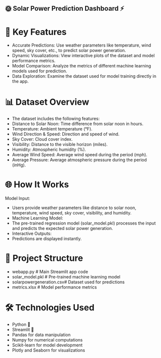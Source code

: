 ## 🌞 Solar Power Prediction Dashboard ⚡

# 🌟 Key Features
  - Accurate Predictions: Use weather parameters like temperature, wind speed, sky cover, etc., to predict solar power generation.
  - Dynamic Visualizations: View interactive plots of the dataset and model performance metrics.
  - Model Comparison: Analyze the metrics of different machine learning models used for prediction.
  - Data Exploration: Examine the dataset used for model training directly in the app.
# 📊 Dataset Overview
- The dataset includes the following features:
- Distance to Solar Noon: Time difference from solar noon in hours.
- Temperature: Ambient temperature (°F).
- Wind Direction & Speed: Direction and speed of wind.
- Sky Cover: Cloud cover index.
- Visibility: Distance to the visible horizon (miles).
- Humidity: Atmospheric humidity (%).
- Average Wind Speed: Average wind speed during the period (mph).
- Average Pressure: Average atmospheric pressure during the period (inHg).
# 🌐 How It Works
Model Input:
 - Users provide weather parameters like distance to solar noon, temperature, wind speed, sky cover, visibility, and humidity.
 - Machine Learning Model:
 - The pre-trained regression model (solar_model.pkl) processes the input and predicts the expected solar power generation.
 - Interactive Outputs:
  - Predictions are displayed instantly.
# 📂 Project Structure
- webapp.py                  # Main Streamlit app code
- solar_model.pkl         # Pre-trained machine learning model
- solarpowergeneration.csv# Dataset used for predictions
- metrics.xlsx            # Model performance metrics
# 🛠️ Technologies Used
- Python 🐍
- Streamlit 🌟
- Pandas for data manipulation
- Numpy for numerical computations
- Scikit-learn for model development
- Plotly and Seaborn for visualizations

